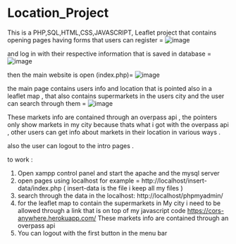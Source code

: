 # Location_Project

This is a PHP,SQL,HTML,CSS,JAVASCRIPT, Leaflet project that contains opening pages having forms that users can register =
![image](https://github.com/garouuuu/Location_Project/assets/127393684/e017644b-cec5-4dd7-8798-c19025472fd0)

and log in with their respective information that is saved in database =
![image](https://github.com/garouuuu/Location_Project/assets/127393684/68297d27-7ffc-45fd-9111-638100c5cf13)

then the main website is open (index.php)=
![image](https://github.com/garouuuu/Location_Project/assets/127393684/4f89f44f-5785-4c35-94c5-a35e34d8c505)


the main page contains users info and location that is pointed also in a leaflet map , that also contains supermarkets in the users city and the user can search through them =
![image](https://github.com/garouuuu/Location_Project/assets/127393684/89a694af-83dd-41ab-b147-9b04fc51d06e)

These markets info are contained through an overpass api , the pointers only show markets in my city because thats what i got with the overpass api , other users can get info about markets in their location in various ways .

also the user can logout to the intro pages .

to work : 
1) Open xampp control panel and start the apache and the mysql server
2) open pages using localhost for example = http://localhost/insert-data/index.php ( insert-data is the file i keep all my files )
3) search through the data in the localhost: http://localhost/phpmyadmin/
4) for the leaflet map to contain the supermarkets in My city i need to be allowed through a link that is on top of my javascript code https://cors-anywhere.herokuapp.com/
   These markets info are contained through an overpass api
5) You can logout with the first button in the menu bar
